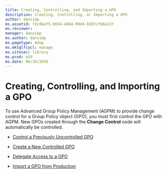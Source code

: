 ```yaml
---
title: Creating, Controlling, and Importing a GPO
description: Creating, Controlling, or Importing a GPO
author: dansimp
ms.assetid: f2c8bef5-b654-4864-99d4-9207cfb0a137
ms.reviewer: 
manager: dansimp
ms.author: dansimp
ms.pagetype: mdop
ms.mktglfcycl: manage
ms.sitesec: library
ms.prod: w10
ms.date: 06/16/2016
---
```



# Creating, Controlling, and Importing a GPO


To use Advanced Group Policy Management (AGPM) to provide change control for a Group Policy object (GPO), you must first control the GPO with AGPM. New GPOs created through the **Change Control** node will automatically be controlled.

-   [Control a Previously Uncontrolled GPO](control-a-previously-uncontrolled-gpo.md)

-   [Create a New Controlled GPO](create-a-new-controlled-gpo.md)

-   [Delegate Access to a GPO](delegate-access-to-a-gpo.md)

-   [Import a GPO from Production](import-a-gpo-from-production-approver.md)

 

 





